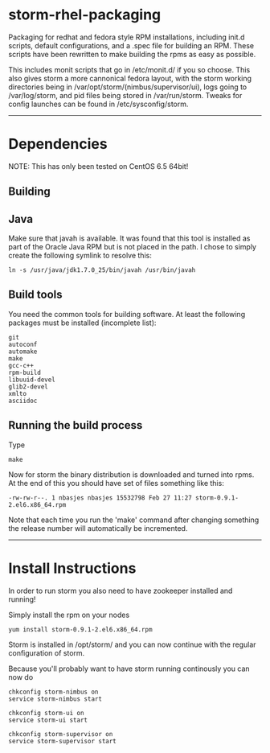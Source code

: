 storm-rhel-packaging
====================

Packaging for redhat and fedora style RPM installations, including init.d scripts, default configurations, and a .spec file for building an RPM.
These scripts have been rewritten to make building the rpms as easy as possible.

This includes monit scripts that go in /etc/monit.d/ if you so choose. This also gives storm a more cannonical fedora layout, with the storm working directories being in /var/opt/storm/(nimbus/supervisor/ui), logs going to /var/log/storm, and pid files being stored in /var/run/storm. Tweaks for config launches can be found in /etc/sysconfig/storm.

----------

Dependencies
============
NOTE: This has only been tested on CentOS 6.5 64bit!

Building
--------

Java
-----
Make sure that javah is available. It was found that this tool is installed as part of the Oracle Java RPM but is not placed in the path. I chose to simply create the following symlink to resolve this:

    ln -s /usr/java/jdk1.7.0_25/bin/javah /usr/bin/javah

Build tools
-----------
You need the common tools for building software.
At least the following packages must be installed (incomplete list): 

    git
    autoconf
    automake
    make
    gcc-c++
    rpm-build
    libuuid-devel
    glib2-devel
    xmlto
    asciidoc

Running the build process
-------------------------

Type

    make

Now for storm the binary distribution is downloaded and turned into rpms.
At the end of this you should have set of files something like this:

    -rw-rw-r--. 1 nbasjes nbasjes 15532798 Feb 27 11:27 storm-0.9.1-2.el6.x86_64.rpm

Note that each time you run the 'make' command after changing something the release number will automatically be incremented.

----------

Install Instructions
=====================
In order to run storm you also need to have zookeeper installed and running!

Simply install the rpm on your nodes

    yum install storm-0.9.1-2.el6.x86_64.rpm

Storm is installed in /opt/storm/ and you can now continue with the regular configuration of storm.

Because you'll probably want to have storm running continously you can now do

    chkconfig storm-nimbus on
    service storm-nimbus start

    chkconfig storm-ui on
    service storm-ui start

    chkconfig storm-supervisor on
    service storm-supervisor start


